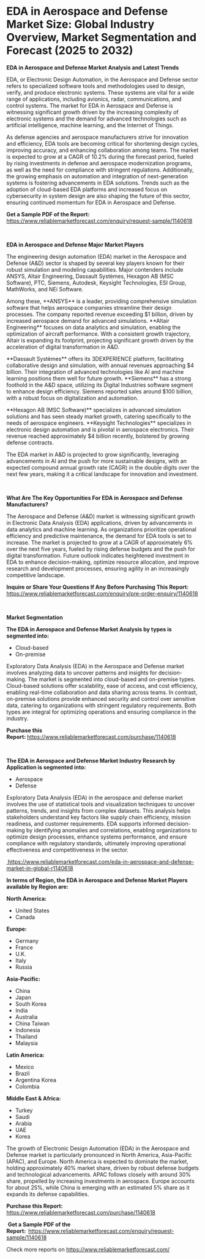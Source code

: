 <p><h1>EDA in Aerospace and Defense Market Size: Global Industry Overview, Market Segmentation and Forecast (2025 to 2032)</h1></p><p><strong>EDA in Aerospace and Defense Market Analysis and Latest Trends</strong></p>
<p><p>EDA, or Electronic Design Automation, in the Aerospace and Defense sector refers to specialized software tools and methodologies used to design, verify, and produce electronic systems. These systems are vital for a wide range of applications, including avionics, radar, communications, and control systems. The market for EDA in Aerospace and Defense is witnessing significant growth driven by the increasing complexity of electronic systems and the demand for advanced technologies such as artificial intelligence, machine learning, and the Internet of Things. </p><p>As defense agencies and aerospace manufacturers strive for innovation and efficiency, EDA tools are becoming critical for shortening design cycles, improving accuracy, and enhancing collaboration among teams. The market is expected to grow at a CAGR of 10.2% during the forecast period, fueled by rising investments in defense and aerospace modernization programs, as well as the need for compliance with stringent regulations. Additionally, the growing emphasis on automation and integration of next-generation systems is fostering advancements in EDA solutions. Trends such as the adoption of cloud-based EDA platforms and increased focus on cybersecurity in system design are also shaping the future of this sector, ensuring continued momentum for EDA in Aerospace and Defense.</p></p>
<p><strong>Get a Sample PDF of the Report:&nbsp;</strong> <a href="https://www.reliablemarketforecast.com/enquiry/request-sample/1140618?utm_campaign=3352&utm_medium=2&utm_source=Github&utm_content=ia&utm_term=25032025&utm_id=eda-in-aerospace-and-defense">https://www.reliablemarketforecast.com/enquiry/request-sample/1140618</a></p>
<p>&nbsp;</p>
<p><strong>EDA in Aerospace and Defense Major Market Players</strong></p>
<p><p>The engineering design automation (EDA) market in the Aerospace and Defense (A&D) sector is shaped by several key players known for their robust simulation and modeling capabilities. Major contenders include ANSYS, Altair Engineering, Dassault Systèmes, Hexagon AB (MSC Software), PTC, Siemens, Autodesk, Keysight Technologies, ESI Group, MathWorks, and NEi Software.</p><p>Among these, **ANSYS** is a leader, providing comprehensive simulation software that helps aerospace companies streamline their design processes. The company reported revenue exceeding $1 billion, driven by increased aerospace demand for advanced simulations. **Altair Engineering** focuses on data analytics and simulation, enabling the optimization of aircraft performance. With a consistent growth trajectory, Altair is expanding its footprint, projecting significant growth driven by the acceleration of digital transformation in A&D.</p><p>**Dassault Systèmes** offers its 3DEXPERIENCE platform, facilitating collaborative design and simulation, with annual revenues approaching $4 billion. Their integration of advanced technologies like AI and machine learning positions them well for future growth. **Siemens** has a strong foothold in the A&D space, utilizing its Digital Industries software segment to enhance design efficiency. Siemens reported sales around $100 billion, with a robust focus on digitalization and automation.</p><p>**Hexagon AB (MSC Software)** specializes in advanced simulation solutions and has seen steady market growth, catering specifically to the needs of aerospace engineers. **Keysight Technologies** specializes in electronic design automation and is pivotal in aerospace electronics. Their revenue reached approximately $4 billion recently, bolstered by growing defense contracts.</p><p>The EDA market in A&D is projected to grow significantly, leveraging advancements in AI and the push for more sustainable designs, with an expected compound annual growth rate (CAGR) in the double digits over the next few years, making it a critical landscape for innovation and investment.</p></p>
<p>&nbsp;</p>
<p><strong>What Are The Key Opportunities For EDA in Aerospace and Defense Manufacturers?</strong></p>
<p><p>The Aerospace and Defense (A&D) market is witnessing significant growth in Electronic Data Analysis (EDA) applications, driven by advancements in data analytics and machine learning. As organizations prioritize operational efficiency and predictive maintenance, the demand for EDA tools is set to increase. The market is projected to grow at a CAGR of approximately 6% over the next five years, fueled by rising defense budgets and the push for digital transformation. Future outlook indicates heightened investment in EDA to enhance decision-making, optimize resource allocation, and improve research and development processes, ensuring agility in an increasingly competitive landscape.</p></p>
<p><strong>Inquire or Share Your Questions If Any Before Purchasing This Report:</strong> <a href="https://www.reliablemarketforecast.com/enquiry/pre-order-enquiry/1140618?utm_campaign=3352&utm_medium=2&utm_source=Github&utm_content=ia&utm_term=25032025&utm_id=eda-in-aerospace-and-defense">https://www.reliablemarketforecast.com/enquiry/pre-order-enquiry/1140618</a></p>
<p>&nbsp;</p>
<p><strong>Market Segmentation</strong></p>
<p><strong>The EDA in Aerospace and Defense Market Analysis by types is segmented into:</strong></p>
<p><ul><li>Cloud-based</li><li>On-premise</li></ul></p>
<p><p>Exploratory Data Analysis (EDA) in the Aerospace and Defense market involves analyzing data to uncover patterns and insights for decision-making. The market is segmented into cloud-based and on-premise types. Cloud-based solutions offer scalability, ease of access, and cost efficiency, enabling real-time collaboration and data sharing across teams. In contrast, on-premise solutions provide enhanced security and control over sensitive data, catering to organizations with stringent regulatory requirements. Both types are integral for optimizing operations and ensuring compliance in the industry.</p></p>
<p><strong>Purchase this Report:&nbsp;</strong><a href="https://www.reliablemarketforecast.com/purchase/1140618?utm_campaign=3352&utm_medium=2&utm_source=Github&utm_content=ia&utm_term=25032025&utm_id=eda-in-aerospace-and-defense">https://www.reliablemarketforecast.com/purchase/1140618</a></p>
<p>&nbsp;</p>
<p><strong>The EDA in Aerospace and Defense Market Industry Research by Application is segmented into:</strong></p>
<p><ul><li>Aerospace</li><li>Defense</li></ul></p>
<p><p>Exploratory Data Analysis (EDA) in the aerospace and defense market involves the use of statistical tools and visualization techniques to uncover patterns, trends, and insights from complex datasets. This analysis helps stakeholders understand key factors like supply chain efficiency, mission readiness, and customer requirements. EDA supports informed decision-making by identifying anomalies and correlations, enabling organizations to optimize design processes, enhance systems performance, and ensure compliance with regulatory standards, ultimately improving operational effectiveness and competitiveness in the sector.</p></p>
<p><a href="https://www.reliablemarketforecast.com/eda-in-aerospace-and-defense-market-in-global-r1140618?utm_campaign=3352&utm_medium=2&utm_source=Github&utm_content=ia&utm_term=25032025&utm_id=eda-in-aerospace-and-defense">&nbsp;https://www.reliablemarketforecast.com/eda-in-aerospace-and-defense-market-in-global-r1140618</a></p>
<p><strong>In terms of Region, the EDA in Aerospace and Defense Market Players available by Region are:</strong></p>
<p>
    <p> <strong> North America: </strong>
        <ul>
            <li>United States</li>
            <li>Canada</li>
        </ul>
        </p> 
    <p> <strong> Europe: </strong>
        <ul>
            <li>Germany</li>
            <li>France</li>
            <li>U.K.</li>
            <li>Italy</li>
            <li>Russia</li>
        </ul>
        </p> 
    <p> <strong> Asia-Pacific: </strong>
        <ul>
            <li>China</li>
            <li>Japan</li>
            <li>South Korea</li>
            <li>India</li>
            <li>Australia</li>
            <li>China Taiwan</li>
            <li>Indonesia</li>
            <li>Thailand</li>
            <li>Malaysia</li>
        </ul>
        </p> 
    <p> <strong> Latin America: </strong>
        <ul>
            <li>Mexico</li>
            <li>Brazil</li>
            <li>Argentina Korea</li>
            <li>Colombia</li>
        </ul>
        </p> 
    <p> <strong> Middle East & Africa: </strong>
        <ul>
            <li>Turkey</li>
            <li>Saudi</li>
            <li>Arabia</li>
            <li>UAE</li>
            <li>Korea</li>
        </ul>
    </p>
    </p>
<p><p>The growth of Electronic Design Automation (EDA) in the Aerospace and Defense market is particularly pronounced in North America, Asia-Pacific (APAC), and Europe. North America is expected to dominate the market, holding approximately 40% market share, driven by robust defense budgets and technological advancements. APAC follows closely with around 30% share, propelled by increasing investments in aerospace. Europe accounts for about 25%, while China is emerging with an estimated 5% share as it expands its defense capabilities.</p></p>
<p><strong>Purchase this Report: </strong><a href="https://www.reliablemarketforecast.com/purchase/1140618?utm_campaign=3352&utm_medium=2&utm_source=Github&utm_content=ia&utm_term=25032025&utm_id=eda-in-aerospace-and-defense">https://www.reliablemarketforecast.com/purchase/1140618</a></p>
<p>&nbsp;<strong>Get a Sample PDF of the Report:&nbsp;&nbsp;</strong><a href="https://www.reliablemarketforecast.com/enquiry/request-sample/1140618?utm_campaign=3352&utm_medium=2&utm_source=Github&utm_content=ia&utm_term=25032025&utm_id=eda-in-aerospace-and-defense">https://www.reliablemarketforecast.com/enquiry/request-sample/1140618</a></p>
<p><strong></strong></p>
<p>Check more reports on <a href="https://www.reliablemarketforecast.com/?utm_campaign=3352&utm_medium=2&utm_source=Github&utm_content=ia&utm_term=25032025&utm_id=eda-in-aerospace-and-defense">https://www.reliablemarketforecast.com/</a></p>